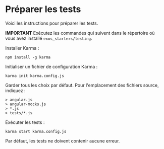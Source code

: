 Préparer les tests
==================

Voici les instructions pour préparer les tests.

**IMPORTANT** Exécutez les commandes qui suivent dans le répertoire où vous avez installé `exos_starters/testing`.


Installer Karma :

```
npm install -g karma
```

Initialiser un fichier de configuration Karma :

```
karma init karma.config.js
```

Garder tous les choix par défaut. Pour l'emplacement des fichiers source, indiquez :

```
> angular.js
> angular-mocks.js
> *.js
> tests/*.js
```

Exécuter les tests :

```
karma start karma.config.js
```

Par défaut, les tests ne doivent contenir aucune erreur.
